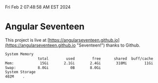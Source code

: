 Fri Feb  2 07:48:58 AM EST 2024

# Angular Seventeen


This project is live at [https://angularseventeen.github.io](https://angularseventeen.github.io "Seventeen!") thanks to Github.

```bash
System Memory
               total        used        free      shared  buff/cache   available
Mem:            15Gi       2.1Gi       2.4Gi       318Mi        11Gi        13Gi
Swap:          8.0Gi          0B       8.0Gi
System Storage
402M	.
```
```bash
